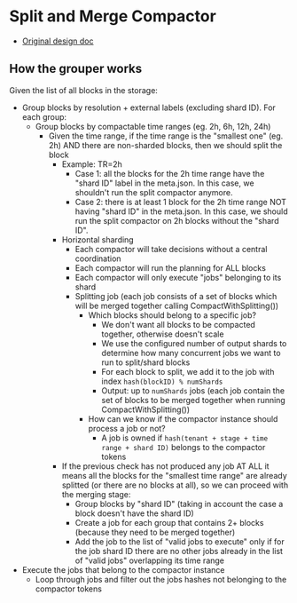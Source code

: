 # Split and Merge Compactor

- [Original design doc](https://docs.google.com/document/d/1WlYPfhOYosOPDVxsf6T4lVXsiQOf9vSr8RYB2NENOqo/edit)

## How the grouper works

Given the list of all blocks in the storage:

- Group blocks by resolution + external labels (excluding shard ID). For each group:
  - Group blocks by compactable time ranges (eg. 2h, 6h, 12h, 24h)
    - Given the time range, if the time range is the "smallest one" (eg. 2h) AND there are non-sharded blocks, then we should split the block
      - Example: TR=2h
        - Case 1: all the blocks for the 2h time range have the "shard ID" label in the meta.json.
          In this case, we shouldn't run the split compactor anymore.
        - Case 2: there is at least 1 block for the 2h time range NOT having "shard ID" in the meta.json.
          In this case, we should run the split compactor on 2h blocks without the "shard ID".
      - Horizontal sharding
        - Each compactor will take decisions without a central coordination
        - Each compactor will run the planning for ALL blocks
        - Each compactor will only execute "jobs" belonging to its shard
        - Splitting job (each job consists of a set of blocks which will be merged together calling CompactWithSplitting())
          - Which blocks should belong to a specific job?
            - We don't want all blocks to be compacted together, otherwise doesn't scale
            - We use the configured number of output shards to determine how many concurrent jobs we want to run to split/shard blocks
            - For each block to split, we add it to the job with index `hash(blockID) % numShards`
            - Output: up to `numShards` jobs (each job contain the set of blocks to be merged together when running CompactWithSplitting())
          - How can we know if the compactor instance should process a job or not?
            - A job is owned if `hash(tenant + stage + time range + shard ID)` belongs to the compactor tokens
      - If the previous check has not produced any job AT ALL it means all the blocks for the "smallest time range" are already splitted
        (or there are no blocks at all), so we can proceed with the merging stage:
        - Group blocks by "shard ID" (taking in account the case a block doesn't have the shard ID)
        - Create a job for each group that contains 2+ blocks (because they need to be merged together)
        - Add the job to the list of "valid jobs to execute" only if for the job shard ID there are no other
          jobs already in the list of "valid jobs" overlapping its time range
- Execute the jobs that belong to the compactor instance
  - Loop through jobs and filter out the jobs hashes not belonging to the compactor tokens
